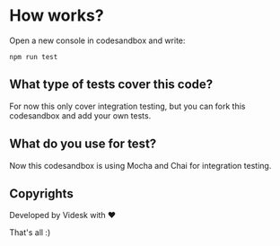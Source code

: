 # How works?

Open a new console in codesandbox and write:

```
npm run test
```

## What type of tests cover this code?

For now this only cover integration testing, but you can fork this codesandbox and add your own tests.

## What do you use for test?

Now this codesandbox is using Mocha and Chai for integration testing.

## Copyrights

Developed by Videsk with ♥

That's all :)
